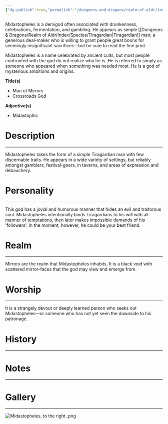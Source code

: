 ```yaml
---
{"dg-publish":true,"permalink":"/dungeons-and-dragons/realm-of-aldr/index/cosmology/demigods/midastopheles/"}
---
```


Midastopheles is a demigod often associated with drunkenness, celebrations, fermentation, and gambling. He appears as simple [[Dungeons & Dragons/Realm of Aldr/Index/Species/Tiragardian\|Tiragardian]] man; a generous deal-maker who is willing to grant people great boons for seemingly insignificant sacrifices—but be sure to read the fine print.

Midastopheles is a name celebrated by ancient cults, but most people confronted with the god do not realize who he is. He is referred to simply as someone who appeared when something was needed most. He is a god of mysterious ambitions and origins.

**Title(s)**
- Man of Mirrors
- Crossroads God

**Adjective(s)**
- Midastophic
# Description
---
Midastopheles takes the form of a simple Tiragardian man with few discernable traits. He appears in a wide variety of settings, but reliably amongst gamblers, festival-goers, in taverns, and areas of expression and debauchery.
# Personality
---
This god has a jovial and humorous manner that hides an evil and traitorous soul. Midastopheles intentionally binds Tiragardians to his will with all manner of temptations, then later makes impossible demands of his 'followers'. In the moment, however, he could be your best friend.
# Realm
---
Mirrors are the realm that Midastopheles inhabits. It is a black void with scattered mirror-faces that the god may view and emerge from.
# Worship
---
It is a strangely devout or deeply learned person who seeks out Midastopheles—or someone who has not yet seen the downside to his patronage.
# History
---
# Notes
---
# Gallery
---
![Midastopheles, to the right..png](/img/user/Attachments/Dungeons%20&%20Dragons%20Attachments/Midastopheles,%20to%20the%20right..png)